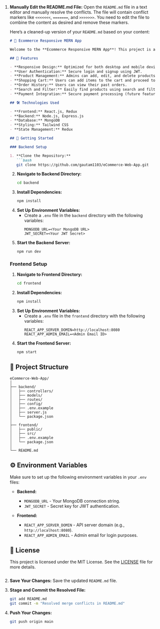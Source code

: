 1. **Manually Edit the README.md File:**
   Open the `README.md` file in a text editor and manually resolve the conflicts. The file will contain conflict markers like `<<<<<<<`, `=======`, and `>>>>>>>`. You need to edit the file to combine the content as desired and remove these markers.

   Here’s a cleaned-up version of your `README.md` based on your content:

   ```markdown
   # 🛒 Ecommerce Responsive MERN App

   Welcome to the **Ecommerce Responsive MERN App**! This project is a full-stack eCommerce application built with the MERN (MongoDB, Express.js, React, Node.js) stack. It offers a seamless shopping experience with a responsive front-end, efficient product management, and secure payment integration.

   ## 🌟 Features

   - **Responsive Design:** Optimized for both desktop and mobile devices.
   - **User Authentication:** Secure login and signup using JWT.
   - **Product Management:** Admins can add, edit, and delete products.
   - **Shopping Cart:** Users can add items to the cart and proceed to checkout.
   - **Order History:** Users can view their past orders.
   - **Search and Filter:** Easily find products using search and filter options.
   - **Payment Integration:** Secure payment processing (future feature).

   ## 🛠️ Technologies Used

   - **Frontend:** React.js, Redux
   - **Backend:** Node.js, Express.js
   - **Database:** MongoDB
   - **Styling:** Tailwind CSS
   - **State Management:** Redux

   ## 🚀 Getting Started

   ### Backend Setup

   1. **Clone the Repository:**
      ```bash
      git clone https://github.com/gautam1103/eCommerce-Web-App.git
      ```
   2. **Navigate to Backend Directory:**
      ```bash
      cd backend
      ```
   3. **Install Dependencies:**
      ```bash
      npm install
      ```
   4. **Set Up Environment Variables:**
      - Create a `.env` file in the `backend` directory with the following variables:
        ```
        MONGODB_URL=<Your MongoDB URL>
        JWT_SECRET=<Your JWT Secret>
        ```
   5. **Start the Backend Server:**
      ```bash
      npm run dev
      ```

   ### Frontend Setup

   1. **Navigate to Frontend Directory:**
      ```bash
      cd frontend
      ```
   2. **Install Dependencies:**
      ```bash
      npm install
      ```
   3. **Set Up Environment Variables:**
      - Create a `.env` file in the `frontend` directory with the following variables:
        ```
        REACT_APP_SERVER_DOMIN=http://localhost:8080
        REACT_APP_ADMIN_EMAIL=<Admin Email ID>
        ```
   4. **Start the Frontend Server:**
      ```bash
      npm start
      ```

   ## 📂 Project Structure

   ```plaintext
   eCommerce-Web-App/
   │
   ├── backend/
   │   ├── controllers/
   │   ├── models/
   │   ├── routes/
   │   ├── config/
   │   ├── .env.example
   │   ├── server.js
   │   └── package.json
   │
   ├── frontend/
   │   ├── public/
   │   ├── src/
   │   ├── .env.example
   │   └── package.json
   │
   └── README.md
   ```

   ## ⚙️ Environment Variables

   Make sure to set up the following environment variables in your `.env` files:

   - **Backend:**
     - `MONGODB_URL` - Your MongoDB connection string.
     - `JWT_SECRET` - Secret key for JWT authentication.
   
   - **Frontend:**
     - `REACT_APP_SERVER_DOMIN` - API server domain (e.g., `http://localhost:8080`).
     - `REACT_APP_ADMIN_EMAIL` - Admin email for login purposes.

   ## 📜 License

   This project is licensed under the MIT License. See the [LICENSE](LICENSE) file for more details.
   ```

2. **Save Your Changes:**
   Save the updated `README.md` file.

3. **Stage and Commit the Resolved File:**

   ```bash
   git add README.md
   git commit -m "Resolved merge conflicts in README.md"
   ```

4. **Push Your Changes:**

   ```bash
   git push origin main
   ```
